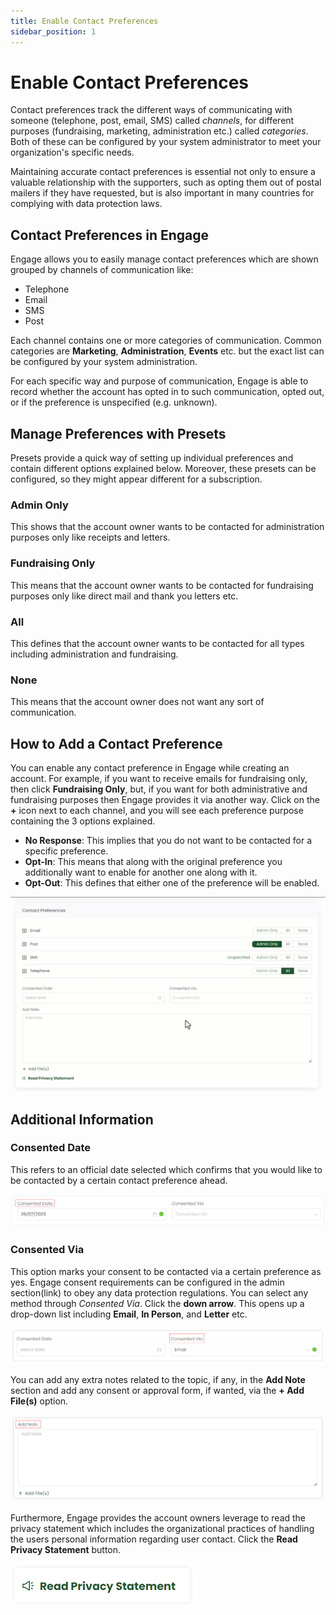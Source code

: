 ```yaml
---
title: Enable Contact Preferences
sidebar_position: 1
---
```


# Enable Contact Preferences

Contact preferences track the different ways of communicating with someone (telephone, post, email, SMS) called *channels*, for different purposes (fundraising, marketing, administration etc.) called *categories*. Both of these can be configured by your system administrator to meet your organization's specific needs.

Maintaining accurate contact preferences is essential not only to ensure a valuable relationship with the supporters, such as opting them out of postal mailers if they have requested, but is also important in many countries for complying with data protection laws.

## Contact Preferences in Engage

Engage allows you to easily manage contact preferences which are shown grouped by channels of communication like:

- Telephone
- Email
- SMS
- Post

Each channel contains one or more categories of communication. Common categories are **Marketing**, **Administration**, **Events** etc. but the exact list can be configured by your system administration.

For each specific way and purpose of communication, Engage is able to record whether the account has opted in to such communication, opted out, or if the preference is unspecified (e.g. unknown).

## Manage Preferences with Presets

Presets provide a quick way of setting up individual preferences and contain different options explained below. Moreover, these presets can be configured, so they might appear different for a subscription.

### Admin Only

This shows that the account owner wants to be contacted for administration purposes only like receipts and letters.

### Fundraising Only

This means that the account owner wants to be contacted for fundraising purposes only like direct mail and thank you letters etc. 

### All

This defines that the account owner wants to be contacted for all types including administration and fundraising.  

### None

This means that the account owner does not want any sort of communication.

## How to Add a Contact Preference

You can enable any contact preference in Engage while creating an account. For example, if you want to receive emails for fundraising only, then click **Fundraising Only**, but, if you want for both administrative and fundraising purposes then Engage provides it via another way. Click on the **+** icon next to each channel, and you will see each preference purpose containing the 3 options explained. 

- **No Response**: This implies that you do not want to be contacted for a specific preference.  
- **Opt-In**: This means that along with the original preference you additionally want to enable for another one along with it.
- **Opt-Out**: This defines that either one of the preference will be enabled.

![Contact Preference Video](contact-preference-video.gif)

## Additional Information

### Consented Date

This refers to an official date selected which confirms that you would like to be contacted by a certain contact preference ahead.

![Consent Date](consent-date.png)

### Consented Via

This option marks your consent to be contacted via a certain preference as yes. Engage consent requirements can be configured in the admin section(link) to obey any data protection regulations. You can select any method through *Consented Via*. Click the **down arrow**. This opens up a drop-down list including **Email**, **In Person**, and **Letter** etc.

![Consented Via](consented-via.png)

You can add any extra notes related to the topic, if any, in the **Add Note** section and add any consent or approval form, if wanted, via the **+ Add File(s)** option.

![Add Note](add-note.png)

Furthermore, Engage provides the account owners leverage to read the privacy statement which includes the organizational practices of handling the users personal information regarding user contact. Click the **Read Privacy Statement** button.     

![Privacy Statement](privacy-statement.png)